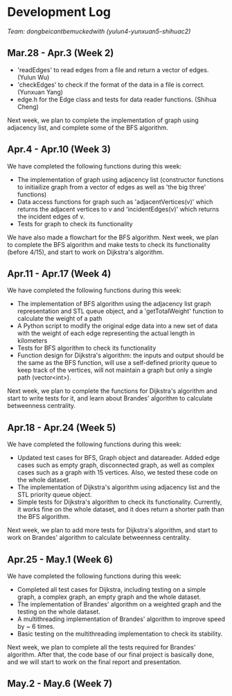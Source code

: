 # Development Log
*Team: dongbeicantbemuckedwith (yulun4-yunxuan5-shihuac2)*

## Mar.28 - Apr.3 (Week 2)

- 'readEdges' to read edges from a file and return a vector of edges. (Yulun Wu)
- 'checkEdges' to check if the format of the data in a file is correct. (Yunxuan Yang)
- edge.h for the Edge class and tests for data reader functions. (Shihua Cheng)

Next week, we plan to complete the implementation of graph using adjacency list, and complete some of the BFS algorithm.

## Apr.4 - Apr.10 (Week 3)

We have completed the following functions during this week:
- The implementation of graph using adjacency list (constructor functions to initiailize graph from a vector of edges as well as 'the big three' functions)
- Data access functions for graph such as 'adjacentVertices(v)' which returns the adjacent vertices to v and 'incidentEdges(v)' which returns the incident edges of v.
- Tests for graph to check its functionality

We have also made a flowchart for the BFS algorithm. Next week, we plan to complete the BFS algorithm and make tests to check its functionality (before 4/15), and start to work on Dijkstra's algorithm.

## Apr.11 - Apr.17 (Week 4)

We have completed the following functions during this week:
- The implementation of BFS algorithm using the adjacency list graph representation and STL queue object, and a 'getTotalWeight' function to calculate the weight of a path
- A Python script to modify the original edge data into a new set of data with the weight of each edge representing the actual length in kilometers
- Tests for BFS algorithm to check its functionality
- Function design for Dijkstra's algorithm: the inputs and output should be the same as the BFS function, will use a self-defined priority queue to keep track of the vertices, will not maintain a graph but only a single path (vector\<int\>).

Next week, we plan to complete the functions for Dijkstra's algorithm and start to write tests for it, and learn about Brandes' algorithm to calculate betweenness centrality.


## Apr.18 - Apr.24 (Week 5)

We have completed the following functions during this week:
- Updated test cases for BFS, Graph object and datareader. Added edge cases such as empty graph, disconnected graph, as well as complex cases such as a graph with 15 vertices. Also, we tested these code on the whole dataset.
- The implementation of Dijkstra's algorithm using adjacency list and the STL priority queue object.
- Simple tests for Dijkstra's algorithm to check its functionality. Currently, it works fine on the whole dataset, and it does return a shorter path than the BFS algorithm.

Next week, we plan to add more tests for Dijkstra's algorithm, and start to work on Brandes' algorithm to calculate betweenness centrality.

## Apr.25 - May.1 (Week 6)

We have completed the following functions during this week:
- Completed all test cases for Dijkstra, including testing on a simple graph, a complex graph, an empty graph and the whole dataset.
- The implementation of Brandes' algorithm on a weighted graph and the testing on the whole dataset.
- A multithreading implementation of Brandes' algorithm to improve speed by ~ 6 times.
- Basic testing on the multithreading implementation to check its stability.

Next week, we plan to complete all the tests required for Brandes' algorithm. After that, the code base of our final project is basically done, and we will start to work on the final report and presentation.


## May.2 - May.6 (Week 7)
